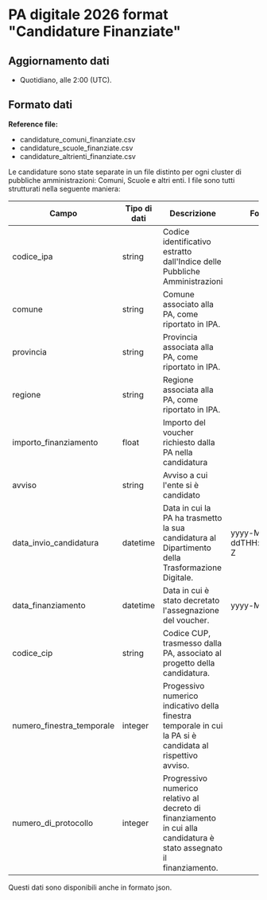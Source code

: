 # PA digitale 2026 format "Candidature Finanziate"

## Aggiornamento dati
- Quotidiano, alle 2:00 (UTC). 

## Formato dati

**Reference file:** 
* candidature_comuni_finanziate.csv<br>
* candidature_scuole_finanziate.csv<br>
* candidature_altrienti_finanziate.csv<br>

Le candidature sono state separate in un file distinto per ogni cluster di pubbliche amministrazioni: Comuni, Scuole e altri enti. 
I file sono tutti strutturati nella seguente maniera:

| Campo | Tipo di dati | Descrizione | Formato |
| --- | --- | --- | --- |
| codice_ipa | string | Codice identificativo estratto dall'Indice delle Pubbliche Amministrazioni | |
| comune | string | Comune associato alla PA, come riportato in IPA. | |
| provincia | string | Provincia associata alla PA, come riportato in IPA. | |
| regione | string | Regione associata alla PA, come riportato in IPA. | |
| importo_finanziamento | float | Importo del voucher richiesto dalla PA nella candidatura | |
| avviso | string | Avviso a cui l'ente si è candidato | |
| data_invio_candidatura | datetime | Data in cui la PA ha trasmetto la sua candidatura al Dipartimento della Trasformazione Digitale.  | yyyy-MM-ddTHH:mm:ss.SSS Z|
| data_finanziamento | datetime | Data in cui è stato decretato l'assegnazione del voucher. | yyyy-MM-dd |
| codice_cip| string | Codice CUP, trasmesso dalla PA, associato al progetto della candidatura. | |
| numero_finestra_temporale | integer | Progessivo numerico indicativo della finestra temporale in cui la PA si è candidata al rispettivo avviso. | |
| numero_di_protocollo | integer | Progressivo numerico relativo al decreto di finanziamento in cui alla candidatura è stato assegnato il finanziamento.| |

Questi dati sono disponibili anche in formato json.
